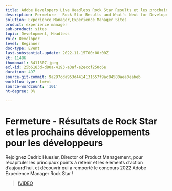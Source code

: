 ```yaml
---
title: Adobe Developers Live Headless Rock Star Results et les prochains développements pour les développeurs
description: Fermeture - Rock Star Results and What's Next for Developers Rejoignez Cedric Huesler, Director of Product Management, pour récapituler les points forts et les éléments d’action d’aujourd’hui, ainsi que pour découvrir qui a remporté le concours 2022 Adobe Experience Manager Rock Star !
solution: Experience Manager,Experience Manager Sites
product: experience manager
sub-product: sites
topic: Development, Headless
role: Developer
level: Beginner
doc-type: Event
last-substantial-update: 2022-11-15T00:00:00Z
kt: 11486
thumbnail: 3411307.jpeg
exl-id: 25b6183d-d80a-4193-a3af-e2eccf250c6e
duration: 497
source-git-commit: 9a297cda953d4414131657f9ac84580aea0eabeb
workflow-type: tm+mt
source-wordcount: '101'
ht-degree: 0%

---
```


# Fermeture - Résultats de Rock Star et les prochains développements pour les développeurs

Rejoignez Cedric Huesler, Director of Product Management, pour récapituler les principaux points à retenir et les éléments d’action d’aujourd’hui, et découvrir qui a remporté le concours 2022 Adobe Experience Manager Rock Star !

>[!VIDEO](https://video.tv.adobe.com/v/3411307/?quality=12&learn=on)
